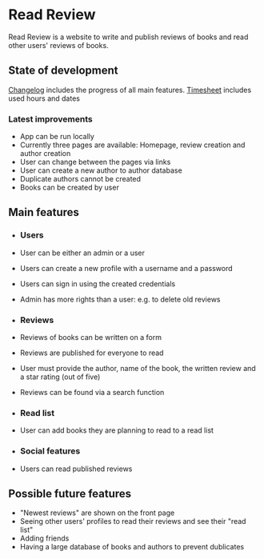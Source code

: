# Read Review

 Read Review is a website to write and publish reviews of books and read other users' reviews of books.

## State of development
[Changelog](https://github.com/evahteri/Read-Review/blob/main/documentation/changelog.md) includes the progress of all main features.
[Timesheet](https://github.com/evahteri/Read-Review/blob/main/documentation/timesheet.md) includes used hours and dates


### Latest improvements
 - App can be run locally
 - Currently three pages are available: Homepage, review creation and author creation
 - User can change between the pages via links
 - User can create a new author to author database
 - Duplicate authors cannot be created
 - Books can be created by user

## Main features

 - ### Users
 - User can be either an admin or a user
 - Users can create a new profile with a username and a password
 - Users can sign in using the created credentials
 - Admin has more rights than a user: e.g. to delete old reviews 
 
 - ### Reviews
 - Reviews of books can be written on a form
 - Reviews are published for everyone to read
 - User must provide the author, name of the book, the written review and a star rating (out of five)
 - Reviews can be found via a search function
 
 - ### Read list
 - User can add books they are planning to read to a read list
 
 - ### Social features
 - Users can read published reviews
 
 ## Possible future features
 - "Newest reviews" are shown on the front page
 - Seeing other users' profiles to read their reviews and see their "read list"
 - Adding friends
 - Having a large database of books and authors to prevent dublicates
